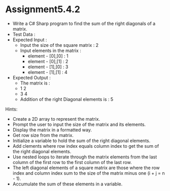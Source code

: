 # Assignment5.4.2

- Write a C# Sharp program to find the sum of the right diagonals of a matrix.
- Test Data :
- Expected Input :
	- Input the size of the square matrix : 2
	- Input elements in the matrix :
		- element - [0],[0] : 1
		- element - [0],[1] : 2
		- element - [1],[0] : 3
		- element - [1],[1] : 4
- Expected Output :
	- The matrix is :
	- 1 2
	- 3 4
	- Addition of the right Diagonal elements is : 5

Hints:
- Create a 2D array to represent the matrix.
- Prompt the user to input the size of the matrix and its elements.
- Display the matrix in a formatted way.
- Get row size from the matrix.
- Initialize a variable to hold the sum of the right diagonal elements.
- Add clements where row index equals column index to get the sum of the right diagonal elements.
- Use nested loops to iterate through the matrix elements from the last column of the first row to the first column of the last row.
- The left diagonal elements of a square matrix are those where the row index and column index sum to the size of the matrix minus one (i + j = n - 1).
- Accumulate the sum of these elements in a variable.
